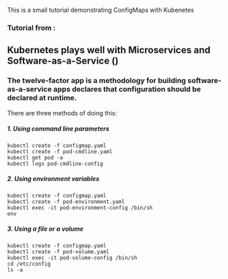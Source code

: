 
This is a small tutorial demonstrating ConfigMaps with Kubenetes


### Tutorial from :
    


## Kubernetes plays well with Microservices and Software-as-a-Service ()
### The twelve-factor app is a methodology for building software-as-a-service apps declares that configuration should be declared at runtime.

There are three methods of doing this:

##### 1.  Using command line parameters

    kubectl create -f configmap.yaml
    kubectl create -f pod-cmdline.yaml
    kubectl get pod -a
    kubectl logs pod-cmdline-config


##### 2.  Using environment variables

    kubectl create -f configmap.yaml
    kubectl create -f pod-environment.yaml
    kubectl exec -it pod-environment-config /bin/sh
    env


##### 3.  Using a file or a volume

    kubectl create -f configmap.yaml
    kubectl create -f pod-volume.yaml
    kubectl exec -it pod-volume-config /bin/sh
    cd /etc/config
    ls -a



